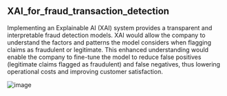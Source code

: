 ## XAI_for_fraud_transaction_detection

Implementing an Explainable AI (XAI) system provides a transparent and interpretable fraud detection models.​ XAI would allow the company to understand the factors and patterns the model considers when flagging claims as fraudulent or legitimate.​ This enhanced understanding would enable the company to fine-tune the model to reduce false positives (legitimate claims flagged as fraudulent) and false negatives, thus lowering operational costs and improving customer satisfaction.​

![image](https://github.com/shobanasiranjeevilu/XAI_for_fraud_transaction_detection/assets/114626356/781bc365-8a6c-4836-9af0-0549da7d7297)

